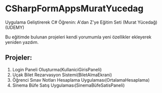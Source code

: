 # CSharpFormAppsMuratYucedag
Uygulama Geliştirerek C# Öğrenin: A'dan Z'ye Eğitim Seti (Murat Yücedağ)(UDEMY)

Bu eğitimde bulunan projeleri kendi yorumumla yeni özellikler ekleyerek yeniden yazdım.

## Projeler:
1. Login Paneli Oluşturma(KullaniciGirisPaneli)
2. Uçak Bilet Rezarvasyon Sistemi(BiletAlmaEkrani)
3. Öğrenci Sınav Notları Hesaplama Uygulaması(OrtalamaHesaplama)
4. Sinema Büfe Satış Uygulaması(SinemaBüfeSatisPaneli)

